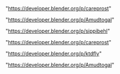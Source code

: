 "https://developer.blender.org/p/careprost"

"https://developer.blender.org/p/Amudtogal"

 
"https://developer.blender.org/p/sippibehl"


"https://developer.blender.org/p/careprost"


"https://developer.blender.org/p/ktdfly"


"https://developer.blender.org/p/Amudtogal"


 
